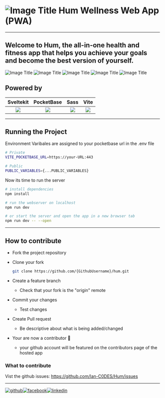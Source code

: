 
# ![Image Title](https://i.imgur.com/zBSRs0Y.png#flow) __Hum Wellness Web App (PWA)__
___
Welcome to Hum, the all-in-one health and fitness app that helps you achieve your goals and become the best version of yourself.
<br clear="left"/>
-----
![Image Title](https://i.imgur.com/XNnGCQJ.png)
![Image Title](https://i.imgur.com/XkbcPEK.png)
![Image Title](https://i.imgur.com/IFK0i0D.png)
![Image Title](https://i.imgur.com/mCsbpm2.png)
![Image Title](https://i.imgur.com/gc7lR2x.png)

## Powered by

Sveltekit                   |  PocketBase               | Sass                      | Vite|
:-------------------------:|:-------------------------:|:-------------------------:|:-------------------------:|
![](https://kit.svelte.dev/_app/immutable/assets/svelte-kit-machine.93687d2d.avif#left)  |  ![](https://pocketbase.io/images/logo.svg) | ![](https://sass-lang.com/assets/img/logos/logo-b6e1ef6e.svg)|![](https://vitejs.dev/logo.svg)

-----
## Running the Project

Environment Varibales are assigned to your pocketbase url in the .env file

```bash
# Private
VITE_POCKETBASE_URL=https://your-URL:443

# Public
PUBLIC_VARIABLES={...PUBLIC_VARIABLES}
```


Now its time to run the server

```bash
# install dependencies
npm install

# run the webserver on localhost
npm run dev

# or start the server and open the app in a new browser tab
npm run dev -- --open
```
-----
## How to contribute

* Fork the project repository

* Clone your fork
    ```bash
    git clone https://github.com/{GithubUsername}/hum.git
    ```
* Create a feature branch
   * Check that your fork is the "origin" remote
* Commit your changes
   * Test changes
* Create Pull request
   * Be descriptive about what is being added/changed
* Your are now a contributor 🥳
   * your github account will be featured on the contributors page of the hosted app

### What to contribute
Vist the github issues: https://github.com/Ian-C0DES/Hum/issues


-----

[1]: http://www.github.com/your_contact_info
[2]: https://www.linkedin.com/in/your_contact_info
[3]: https://www.facebook.com/your_contact_info
[![github](https://cloud.githubusercontent.com/assets/17016297/18839843/0e06a67a-83d2-11e6-993a-b35a182500e0.png)][1][![facebook](https://cloud.githubusercontent.com/assets/17016297/18839836/0a06deb4-83d2-11e6-8078-1d0974af0f63.png#center)][2][![linkedin](https://cloud.githubusercontent.com/assets/17016297/18839848/0fc7e74e-83d2-11e6-8c6a-277fc9d6e067.png#right)][3]




